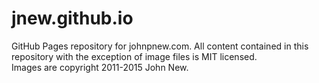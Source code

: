 # jnew.github.io
GitHub Pages repository for johnpnew.com.
All content contained in this repository with the exception of image files is MIT licensed.  
Images are copyright 2011-2015 John New.
